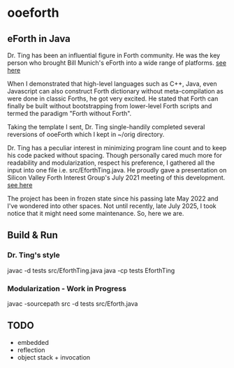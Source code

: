 # ooeforth
## eForth in Java
Dr. Ting has been an influential figure in Forth community. He was the key person who brought Bill Munich's eForth into a wide range of platforms. [see here](https://www.forth.org/OffeteStore/OffeteStore.html)

When I demonstrated that high-level languages such as C++, Java, even Javascript can also construct Forth dictionary without meta-compilation as were done in classic Forths, he got very excited. He stated that Forth can finally be built without bootstrapping from lower-level Forth scripts and termed the paradigm "Forth without Forth".

Taking the template I sent, Dr. Ting single-handily completed several reversions of ooeForth which I kept in ~/orig directory.

Dr. Ting has a peculiar interest in minimizing program line count and to keep his code packed without spacing. Though personally cared much more for readability and modularization, respect his preference, I gathered all the input into one file i.e. src/EforthTing.java. He proudly gave a presentation on Silicon Valley Forth Interest Group's July 2021 meeting of this development. [see here](https://github.com/chochain/ooeforth/blob/master/docs/)

The project has been in frozen state since his passing late May 2022 and I've wondered into other spaces. Not until recently, late July 2025, I took notice that it might need some maintenance. So, here we are.

## Build & Run
### Dr. Ting's style
javac -d tests src/EforthTing.java
java -cp tests EforthTing

### Modularization - Work in Progress
javac -sourcepath src -d tests src/Eforth.java

## TODO
* embedded
* reflection
* object stack + invocation
